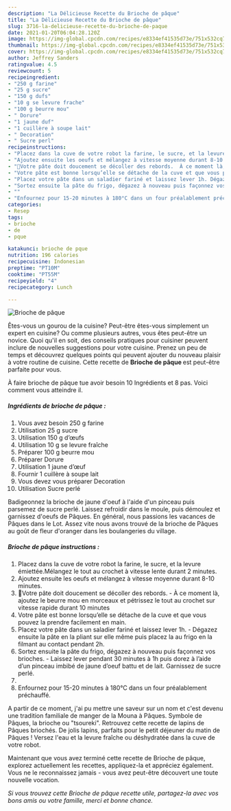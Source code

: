 ```yaml
---
description: "La Délicieuse Recette du Brioche de pâque"
title: "La Délicieuse Recette du Brioche de pâque"
slug: 3716-la-delicieuse-recette-du-brioche-de-paque
date: 2021-01-20T06:04:28.120Z
image: https://img-global.cpcdn.com/recipes/e8334ef41535d73e/751x532cq70/brioche-de-paque-photo-principale-de-la-recette.jpg
thumbnail: https://img-global.cpcdn.com/recipes/e8334ef41535d73e/751x532cq70/brioche-de-paque-photo-principale-de-la-recette.jpg
cover: https://img-global.cpcdn.com/recipes/e8334ef41535d73e/751x532cq70/brioche-de-paque-photo-principale-de-la-recette.jpg
author: Jeffrey Sanders
ratingvalue: 4.5
reviewcount: 5
recipeingredient:
- "250 g farine"
- "25 g sucre"
- "150 g dufs"
- "10 g se levure frache"
- "100 g beurre mou"
- " Dorure"
- "1 jaune duf"
- "1 cuillère à soupe lait"
- " Decoration"
- " Sucre perl"
recipeinstructions:
- "Placez dans la cuve de votre robot la farine, le sucre, et la levure émiettée.Mélangez le tout au crochet à vitesse lente durant 2 minutes."
- "Ajoutez ensuite les oeufs et mélangez à vitesse moyenne durant 8-10 minutes."
- "🐣Votre pâte doit doucement se décoller des rebords.  À ce moment là, ajoutez le beurre mou en morceaux et pétrissez le tout au crochet sur vitesse rapide durant 10 minutes"
- "Votre pâte est bonne lorsqu’elle se détache de la cuve et que vous pouvez la prendre facilement en main."
- "Placez votre pâte dans un saladier fariné et laissez lever 1h. Dégazez ensuite la pâte en la pliant sur elle même puis placez la au frigo en la filmant au contact pendant 2h."
- "Sortez ensuite la pâte du frigo, dégazez à nouveau puis façonnez vos brioches.  Laissez lever pendant 30 minutes à 1h puis dorez à l’aide d’un pinceau imbibé de jaune d’oeuf battu et de lait. Garnissez de sucre perlé."
- ""
- "Enfournez pour 15-20 minutes à 180°C dans un four préalablement préchauffé."
categories:
- Resep
tags:
- brioche
- de
- pque

katakunci: brioche de pque 
nutrition: 196 calories
recipecuisine: Indonesian
preptime: "PT10M"
cooktime: "PT55M"
recipeyield: "4"
recipecategory: Lunch

---
```



![Brioche de pâque](https://img-global.cpcdn.com/recipes/e8334ef41535d73e/751x532cq70/brioche-de-paque-photo-principale-de-la-recette.jpg)

Êtes-vous un gourou de la cuisine? Peut-être êtes-vous simplement un expert en cuisine? Ou comme plusieurs autres, vous êtes peut-être un novice. Quoi qu'il en soit, des conseils pratiques pour cuisiner peuvent inclure de nouvelles suggestions pour votre cuisine. Prenez un peu de temps et découvrez quelques points qui peuvent ajouter du nouveau plaisir à votre routine de cuisine. Cette recette de <strong> Brioche de pâque </strong> est peut-être parfaite pour vous.

<!--inarticleads1-->

À faire brioche de pâque tue avoir besoin 10 Ingrédients et 8 pas. Voici comment vous atteindre il.

##### Ingrédients de brioche de pâque :

1. Vous avez besoin 250 g farine
1. Utilisation 25 g sucre
1. Utilisation 150 g d’œufs
1. Utilisation 10 g se levure fraîche
1. Préparer 100 g beurre mou
1. Préparer  Dorure
1. Utilisation 1 jaune d’œuf
1. Fournir 1 cuillère à soupe lait
1. Vous devez vous préparer  Decoration
1. Utilisation  Sucre perlé


Badigeonnez la brioche de jaune d&#39;oeuf à l&#39;aide d&#39;un pinceau puis parsemez de sucre perlé. Laissez refroidir dans le moule, puis démoulez et garnissez d&#39;oeufs de Pâques. En général, nous passions les vacances de Pâques dans le Lot. Assez vite nous avons trouvé de la brioche de Pâques au goût de fleur d&#39;oranger dans les boulangeries du village. 

<!--inarticleads2-->

##### Brioche de pâque instructions :

1. Placez dans la cuve de votre robot la farine, le sucre, et la levure émiettée.Mélangez le tout au crochet à vitesse lente durant 2 minutes.
1. Ajoutez ensuite les oeufs et mélangez à vitesse moyenne durant 8-10 minutes.
1. 🐣Votre pâte doit doucement se décoller des rebords.  - À ce moment là, ajoutez le beurre mou en morceaux et pétrissez le tout au crochet sur vitesse rapide durant 10 minutes
1. Votre pâte est bonne lorsqu’elle se détache de la cuve et que vous pouvez la prendre facilement en main.
1. Placez votre pâte dans un saladier fariné et laissez lever 1h. - Dégazez ensuite la pâte en la pliant sur elle même puis placez la au frigo en la filmant au contact pendant 2h.
1. Sortez ensuite la pâte du frigo, dégazez à nouveau puis façonnez vos brioches.  - Laissez lever pendant 30 minutes à 1h puis dorez à l’aide d’un pinceau imbibé de jaune d’oeuf battu et de lait. Garnissez de sucre perlé.
1. 
1. Enfournez pour 15-20 minutes à 180°C dans un four préalablement préchauffé.


A partir de ce moment, j&#39;ai pu mettre une saveur sur un nom et c&#39;est devenu une tradition familiale de manger de la Mouna à Pâques. Symbole de Pâques, la brioche ou &#34;tsoureki&#34;. Retrouvez cette recette de lapins de Pâques briochés. De jolis lapins, parfaits pour le petit déjeuner du matin de Pâques ! Versez l&#39;eau et la levure fraîche ou déshydratée dans la cuve de votre robot. 

<!--inarticleads1-->

<p>
Maintenant que vous avez terminé cette recette de Brioche de pâque, explorez actuellement les recettes, appliquez-la et appréciez également. Vous ne le reconnaissez jamais - vous avez peut-être découvert une toute nouvelle vocation.
</p>

<p>
<i>Si vous trouvez cette Brioche de pâque recette utile, partagez-la avec vos bons amis ou votre famille, merci et bonne chance.</i>
</p>
